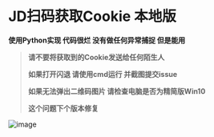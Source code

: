 # JD扫码获取Cookie 本地版

**使用Python实现 代码很烂 没有做任何异常捕捉 但是能用**


>   **请不要将获取到的Cookie发送给任何陌生人**
>   
>  **如果打开闪退 请使用cmd运行 并截图提交issue**
>  
>  **如果无法弹出二维码图片 请检查电脑是否为精简版Win10**
>
> **这个问题下个版本修复**



![image](https://user-images.githubusercontent.com/21352718/123517428-6d972e80-d6d3-11eb-9d21-05b8d6e337ee.png)
